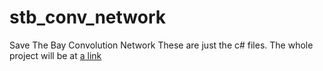 # stb_conv_network
Save The Bay Convolution Network
These are just the c# files. The whole project will be at [a link](https://drive.google.com/open?id=0B0NqWD7WFatNMjZYR0ttR1Y3OUE)
